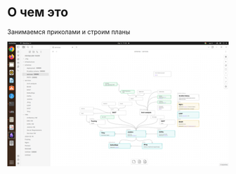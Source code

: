 # О чем это

Занимаемся приколами и строим планы

![](_img/Screenshot%20from%202024-04-05%2011-23-38.png)

